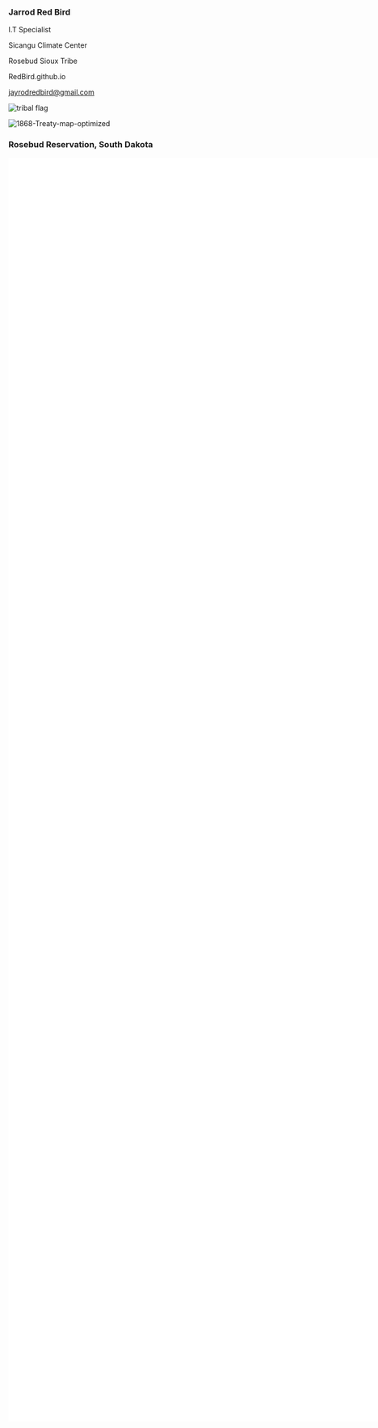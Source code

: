 ### Jarrod Red Bird

I.T Specialist 

Sicangu Climate Center

Rosebud Sioux Tribe

RedBird.github.io 

jayrodredbird@gmail.com 

![tribal flag](https://github.com/jarrodredbird/RedBird.github.io/assets/166235367/adfd6784-3826-4481-82c8-9f0f02f67994)


![1868-Treaty-map-optimized](https://github.com/jarrodredbird/RedBird.github.io/assets/166235367/a9fec7bc-6cce-4232-b3c0-4e3bcb1994f1)

### Rosebud Reservation, South Dakota
<embed type="text/html" src="img/rosebud.html" width="2500" height="2500">
